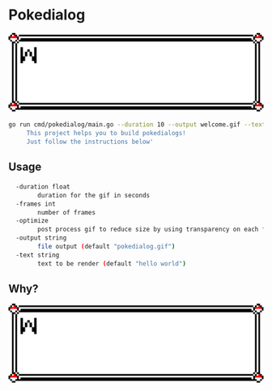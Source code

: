 # Pokedialog

![pokedialog](welcome.gif)

```bash
go run cmd/pokedialog/main.go --duration 10 --output welcome.gif --text 'Welcome!!
     This project helps you to build pokedialogs!
     Just follow the instructions below'
```

## Usage

```sh
  -duration float
        duration for the gif in seconds
  -frames int
        number of frames
  -optimize
        post process gif to reduce size by using transparency on each frame (default true)
  -output string
        file output (default "pokedialog.gif")
  -text string
        text to be render (default "hello world")
```

## Why?

![why](but_why.gif)